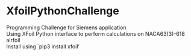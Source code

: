 # XfoilPythonChallenge

Programming Challenge for Siemens application\
Using XFoil Python interface to perform calculations on NACA63(3)-618 airfoil\
Install using `pip3 install xfoil'
